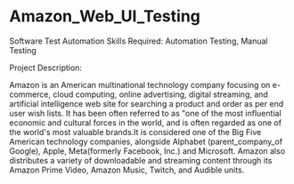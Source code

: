 # Amazon_Web_UI_Testing
Software Test Automation
Skills Required:
Automation Testing, Manual Testing

Project Description:

Amazon is an American multinational technology company focusing on e-commerce, cloud computing, online advertising, digital streaming, and artificial intelligence web site for searching a product and order as per end user wish lists. It has been often referred to as "one of the most influential economic and cultural forces in the world, and is often regarded as one of the world's most valuable brands.It is considered one of the Big Five American technology companies, alongside Alphabet (parent_company_of Google), Apple, Meta(formerly Facebook, Inc.) and Microsoft. Amazon also distributes a variety of downloadable and streaming content through its Amazon Prime Video, Amazon Music, Twitch, and Audible units.
